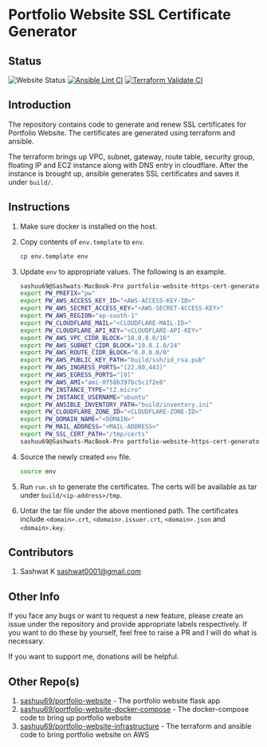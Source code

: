# Portfolio Website SSL Certificate Generator

## Status

![Website Status](https://img.shields.io/website?url=https%3A%2F%2Fsashwat.in)
[![Ansible Lint CI](https://github.com/sashuu69/portfolio-website-ssl-cert-generator/actions/workflows/ansible-lint.yaml/badge.svg)](https://github.com/sashuu69/portfolio-website-ssl-cert-generator/actions/workflows/ansible-lint.yaml)
[![Terraform Validate CI](https://github.com/sashuu69/portfolio-website-ssl-cert-generator/actions/workflows/terraform-validate.yml/badge.svg)](https://github.com/sashuu69/portfolio-website-ssl-cert-generator/actions/workflows/terraform-validate.yml)

## Introduction

The repository contains code to generate and renew SSL certificates for Portfolio Website. The certificates are generated using terraform and ansible.

The terraform brings up VPC, subnet, gateway, route table, security group, floating IP and EC2 instance along with DNS entry in cloudflare. After the instance is brought up, ansible generates SSL certificates and saves it under `build/`.

## Instructions

1. Make sure docker is installed on the host.
2. Copy contents of `env.template` to `env`.
   
    ```bash
    cp env.template env
    ```
3. Update `env` to appropriate values. The following is an example.

    ```bash
    sashuu69@Sashwats-MacBook-Pro portfolio-website-https-cert-generator % cat env
    export PW_PREFIX="pw"
    export PW_AWS_ACCESS_KEY_ID="<AWS-ACCESS-KEY-ID>"
    export PW_AWS_SECRET_ACCESS_KEY="<AWS-SECRET-ACCESS-KEY>"
    export PW_AWS_REGION="ap-south-1"
    export PW_CLOUDFLARE_MAIL="<CLOUDFLARE-MAIL-ID>"
    export PW_CLOUDFLARE_API_KEY="<CLOUDFLARE-API-KEY>"
    export PW_AWS_VPC_CIDR_BLOCK="10.0.0.0/16"
    export PW_AWS_SUBNET_CIDR_BLOCK="10.0.1.0/24"
    export PW_AWS_ROUTE_CIDR_BLOCK="0.0.0.0/0"
    export PW_AWS_PUBLIC_KEY_PATH="build/ssh/id_rsa.pub"
    export PW_AWS_INGRESS_PORTS="[22,80,443]"
    export PW_AWS_EGRESS_PORTS="[0]"
    export PW_AWS_AMI="ami-0f58b397bc5c1f2e8"
    export PW_INSTANCE_TYPE="t2.micro"
    export PW_INSTANCE_USERNAME="ubuntu"
    export PW_ANSIBLE_INVENTORY_PATH="build/inventory.ini"
    export PW_CLOUDFLARE_ZONE_ID="<CLOUDFLARE-ZONE-ID>"
    export PW_DOMAIN_NAME="<DOMAIN>"
    export PW_MAIL_ADDRESS="<MAIL-ADDRESS>"
    export PW_SSL_CERT_PATH="/tmp/certs"
    sashuu69@Sashwats-MacBook-Pro portfolio-website-https-cert-generator %
    ```
4. Source the newly created `env` file.
    ```bash
    source env
    ```
5. Run `run.sh` to generate the certificates. The certs will be available as tar under  `build/<ip-address>/tmp`.
6. Untar the tar file under the above mentioned path. The certificates include `<domain>.crt`, `<domain>.issuer.crt`, `<domain>.json` and `<domain>.key`.

## Contributors

1. Sashwat K <sashwat0001@gmail.com>

## Other Info

If you face any bugs or want to request a new feature, please create an issue under the repository and provide appropriate labels respectively. If you want to do these by yourself, feel free to raise a PR and I will do what is necessary.

If you want to support me, donations will be helpful.

## Other Repo(s)

1. [sashuu69/portfolio-website](https://github.com/sashuu69/portfolio-website) - The portfolio website flask app
2. [sashuu69/portfolio-website-docker-compose](https://github.com/sashuu69/portfolio-website-docker-compose) - The docker-compose code to bring up portfolio website
3. [sashuu69/portfolio-website-infrastructure](https://github.com/sashuu69/portfolio-website-infrastructure) - The terraform and ansible code to bring portfolio website on AWS
